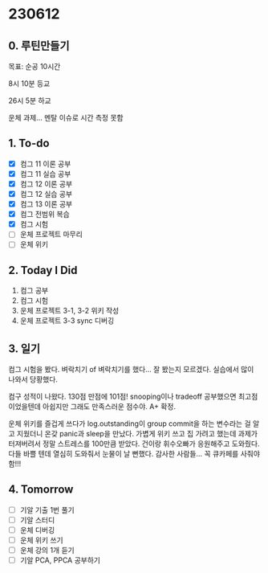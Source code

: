 # 230612

## 0. 루틴만들기

목표: 순공 10시간

8시 10분 등교

26시 5분 하교

운체 과제… 멘탈 이슈로 시간 측정 못함

## 1. To-do

- [x]  컴그 11 이론 공부
- [x]  컴그 11 실습 공부
- [x]  컴그 12 이론 공부
- [x]  컴그 12 실습 공부
- [x]  컴그 13 이론 공부
- [x]  컴그 전범위 복습
- [x]  컴그 시험
- [ ]  운체 프로젝트 마무리
- [ ]  운체 위키

## 2. Today I Did

1. 컴그 공부
2. 컴그 시험
3. 운체 프로젝트 3-1, 3-2 위키 작성
4. 운체 프로젝트 3-3 sync 디버깅

## 3. 일기

컴그 시험을 봤다. 벼락치기 of 벼락치기를 했다… 잘 봤는지 모르겠다. 실습에서 많이 나와서 당황했다.

컴구 성적이 나왔다. 130점 만점에 101점! snooping이나 tradeoff 공부했으면 최고점이었을텐데 아쉽지만 그래도 만족스러운 점수야. A+ 확정.

운체 위키를 즐겁게 쓰다가 log.outstanding이 group commit을 하는 변수라는 걸 알고 지웠더니 온갖 panic과 sleep을 만났다. 가볍게 위키 쓰고 집 가려고 했는데 과제가 터져버려서 정말 스트레스를 100만큼 받았다. 건이랑 휘수오빠가 응원해주고 도와줬다. 다들 바쁠 텐데 열심히 도와줘서 눈물이 날 뻔했다. 감사한 사람들… 꼭 큐카페를 사줘야함!!! 

## 4. Tomorrow

- [ ]  기알 기출 1번 풀기
- [ ]  기알 스터디
- [ ]  운체 디버깅
- [ ]  운체 위키 쓰기
- [ ]  운체 강의 1개 듣기
- [ ]  기알 PCA, PPCA 공부하기
